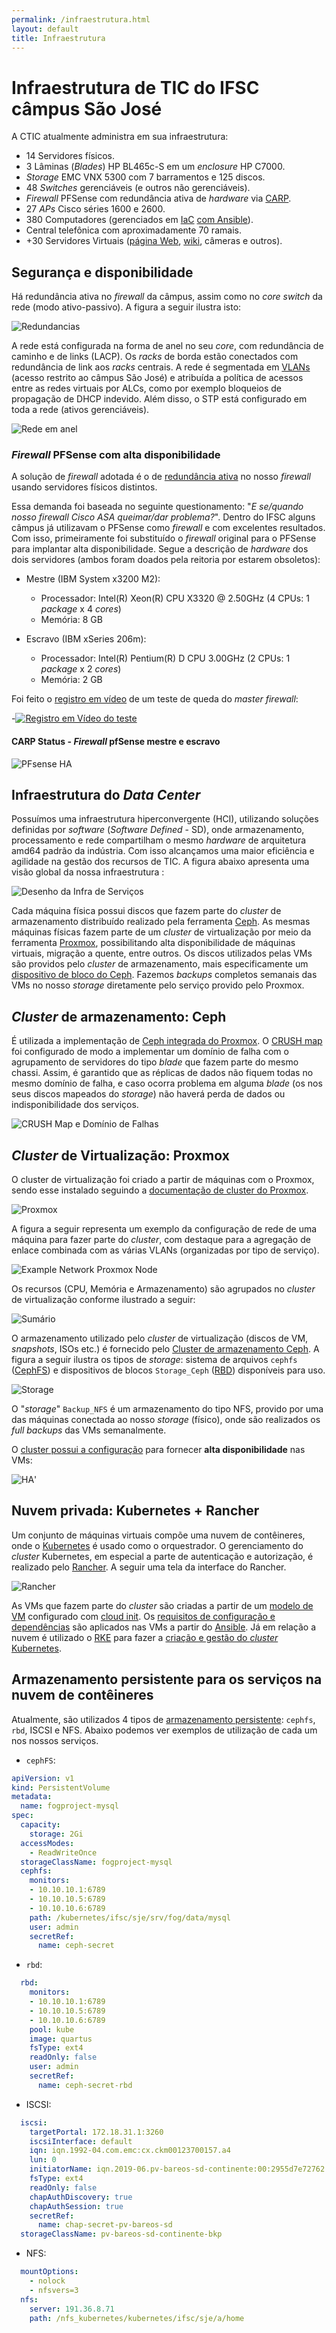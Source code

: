 ```yaml
---
permalink: /infraestrutura.html
layout: default
title: Infraestrutura
---
```


# Infraestrutura de TIC do IFSC câmpus São José

A CTIC atualmente administra em sua infraestrutura:

- 14 Servidores físicos.
- 3 Lâminas (_Blades_) HP BL465c-S em um _enclosure_ HP C7000.
- _Storage_ EMC VNX 5300 com 7 barramentos e 125 discos.
- 48 _Switches_ gerenciáveis (e outros não gerenciáveis).
- _Firewall_ PFSense com redundância ativa de _hardware_ via [CARP](https://docs.netgate.com/pfsense/en/latest/highavailability/index.html).
- 27 _APs_ Cisco séries 1600 e 2600.
- 380 Computadores (gerenciados em [IaC](https://pt.wikipedia.org/wiki/Infraestrutura_como_C%C3%B3digo) [com Ansible](https://github.com/ctic-sje-ifsc/ansible)).
- Central telefônica com aproximadamente 70 ramais.
- +30 Servidores Virtuais ([página Web](http://sj.ifsc.edu.br), [wiki](http://wiki.sj.ifsc.edu.br), câmeras e outros).

## Segurança e disponibilidade

Há redundância ativa no _firewall_ da câmpus, assim como no _core switch_ da rede (modo ativo-passivo). A figura a seguir ilustra isto:

![Redundancias](/assets/img/infra_redundancias.png)

A rede está configurada na forma de anel no seu _core_, com redundância de caminho e de links (LACP). Os _racks_ de borda estão conectados com redundância de link aos _racks_ centrais. A rede é segmentada em [VLANs](https://netbox.sj.ifsc.edu.br/ipam/vlans/) (acesso restrito ao câmpus São José) e atribuída a política de acessos entre as redes virtuais por ALCs, como por exemplo bloqueios de propagação de DHCP indevido. Além disso, o STP está configurado em toda a rede (ativos gerenciáveis).

![Rede em anel](/assets/img/redundancia_geografica_rede_interna.png)

### _Firewall_ PFSense com alta disponibilidade

A solução de _firewall_ adotada  é o de [redundância ativa](https://doc.pfsense.org/index.php/High_Availability) no nosso _firewall_ usando servidores físicos distintos.

Essa demanda foi baseada no seguinte questionamento: "_E se/quando nosso firewall Cisco ASA queimar/dar problema?_".
Dentro do IFSC alguns câmpus já utilizavam o PFSense como _firewall_ e com excelentes resultados. Com isso, primeiramente foi substituído o _firewall_ original para o PFSense para implantar alta disponibilidade. Segue a descrição de _hardware_ dos dois servidores (ambos foram doados pela reitoria por estarem obsoletos):

- Mestre (IBM System x3200 M2):

  - Processador: Intel(R) Xeon(R) CPU X3320 @ 2.50GHz (4 CPUs: 1 _package_ x 4 _cores_)
  - Memória: 8 GB

- Escravo (IBM xSeries 206m):
  - Processador: Intel(R) Pentium(R) D CPU 3.00GHz (2 CPUs: 1 _package_ x 2 _cores_)
  - Memória: 2 GB

Foi feito o [registro em vídeo](https://youtu.be/jkS7ZbTbtkA) de um teste de queda do _master firewall_:

-[![Registro em Vídeo do teste](https://img.youtube.com/vi/jkS7ZbTbtkA/0.jpg)](https://youtu.be/jkS7ZbTbtkA)

#### CARP Status - _Firewall_ pfSense mestre e escravo

![PFsense HA](/assets/img/pfsense_carp_master_backup.png)

## Infraestrutura do _Data Center_

Possuímos uma infraestrutura hiperconvergente (HCI), utilizando soluções definidas por _software_ (_Software Defined_ - SD), onde armazenamento, processamento e rede compartilham o mesmo _hardware_ de arquitetura amd64 padrão da indústria. Com isso alcançamos uma maior eficiência e agilidade na gestão dos recursos de TIC.
A figura abaixo apresenta uma visão global da nossa infraestrutura :

![Desenho da Infra de Serviços](/assets/img/nova_infra.png)

Cada máquina física possui discos que fazem parte do _cluster_ de armazenamento distribuído realizado pela ferramenta [Ceph](https://docs.ceph.com/docs/master/start/intro/). As mesmas máquinas físicas fazem parte de um _cluster_ de virtualização por meio da ferramenta [Proxmox](https://www.proxmox.com/en/proxmox-ve), possibilitando alta disponibilidade de máquinas virtuais, migração a quente, entre outros. Os discos utilizados pelas VMs são providos pelo _cluster_ de armazenamento, mais especificamente um [dispositivo de bloco do Ceph](https://docs.ceph.com/docs/master/rbd/). Fazemos _backups_ completos semanais das VMs no nosso _storage_ diretamente pelo serviço provido pelo Proxmox.

## _Cluster_ de armazenamento: Ceph

É utilizada a implementação de [Ceph integrada do Proxmox](https://pve.proxmox.com/pve-docs/chapter-pveceph.html).
O [CRUSH map](https://docs.ceph.com/docs/jewel/rados/operations/crush-map/) foi configurado de modo a implementar um domínio de falha com o agrupamento de servidores do tipo _blade_ que fazem parte do mesmo chassi. Assim, é garantido que as réplicas de dados não fiquem todas no mesmo domínio de falha, e caso ocorra problema em alguma _blade_ (os nos seus discos mapeados do _storage_) não haverá perda de dados ou indisponibilidade dos serviços.

![CRUSH Map e Domínio de Falhas](/assets/img/crush_map.png)

## _Cluster_ de Virtualização: Proxmox

O cluster de virtualização foi criado a partir de máquinas com o Proxmox, sendo esse instalado seguindo a [documentação de cluster do Proxmox](https://pve.proxmox.com/pve-docs/chapter-pvecm.html).

![Proxmox](/assets/img/cluster_proxmox.png)

A figura a seguir representa um exemplo da configuração de rede de uma máquina para fazer parte do _cluster_, com destaque para a agregação de enlace combinada com as várias VLANs (organizadas por tipo de serviço).

![Example Network Proxmox Node](/assets/img/network_proxmox_node.png)

Os recursos (CPU, Memória e Armazenamento) são agrupados no _cluster_ de virtualização conforme ilustrado a seguir:

![Sumário](/assets/img/sumary_cluster_pve.png)

O armazenamento utilizado pelo _cluster_ de virtualização (discos de VM, _snapshots_, ISOs etc.) é fornecido pelo [Cluster de armazenamento Ceph](#cluster-de-armazenamento-ceph). A figura a seguir ilustra os tipos de _storage_: sistema de arquivos `cephfs` ([CephFS](https://docs.ceph.com/docs/master/cephfs/)) e dispositivos de blocos `Storage_Ceph` ([RBD](https://docs.ceph.com/docs/master/rbd/)) disponíveis para uso.

![Storage](/assets/img/storage_proxmox_cluster.png)

O "_storage_" `Backup_NFS` é um armazenamento do tipo NFS, provido por uma das máquinas conectada ao nosso _storage_ (físico), onde são realizados os _full backups_ das VMs semanalmente.

O [cluster possui a configuração](https://pve.proxmox.com/pve-docs/chapter-ha-manager.html) para fornecer **alta disponibilidade** nas VMs:

![HA](/assets/img/ha_cluster.png)'

## Nuvem privada: Kubernetes + Rancher

Um conjunto de máquinas virtuais compõe uma nuvem de contêineres, onde o [Kubernetes](https://kubernetes.io/pt/) é usado como o orquestrador. O gerenciamento do _cluster_ Kubernetes, em especial a parte de autenticação e autorização, é realizado pelo [Rancher](https://rancher.com/products/rancher). A seguir uma tela da interface do Rancher.

![Rancher](/assets/img/rancher.png)

As VMs que fazem parte do _cluster_ são criadas a partir de um [modelo de VM](https://pve.proxmox.com/wiki/VM_Templates_and_Clones) configurado com [cloud init](https://pve.proxmox.com/wiki/Cloud-Init_Support). Os [requisitos de configuração e dependências](https://rancher.com/docs/rke/latest/en/os/) são aplicados nas VMs a partir do [Ansible](/ansible.html). Já em relação a nuvem é utilizado o [RKE](https://rancher.com/docs/rke/latest/en/) para fazer a [criação e gestão do _cluster_ Kubernetes](/cluster_k8s_rke.html).

## Armazenamento persistente para os serviços na nuvem de contêineres

Atualmente, são utilizados 4 tipos de [armazenamento persistente](https://kubernetes.io/docs/concepts/storage/persistent-volumes/): `cephfs`, `rbd`, ISCSI e NFS. Abaixo podemos ver exemplos de utilização de cada um nos nossos serviços.

- `cephFS`:

```yaml
apiVersion: v1
kind: PersistentVolume
metadata:
  name: fogproject-mysql
spec:
  capacity:
    storage: 2Gi
  accessModes:
    - ReadWriteOnce
  storageClassName: fogproject-mysql
  cephfs:
    monitors:
    - 10.10.10.1:6789
    - 10.10.10.5:6789
    - 10.10.10.6:6789
    path: /kubernetes/ifsc/sje/srv/fog/data/mysql
    user: admin
    secretRef:
      name: ceph-secret
```

- `rbd`:

```yaml
  rbd:
    monitors:
    - 10.10.10.1:6789
    - 10.10.10.5:6789
    - 10.10.10.6:6789
    pool: kube
    image: quartus
    fsType: ext4
    readOnly: false
    user: admin
    secretRef:
      name: ceph-secret-rbd
```

- ISCSI:

```yaml
  iscsi:
    targetPortal: 172.18.31.1:3260
    iscsiInterface: default
    iqn: iqn.1992-04.com.emc:cx.ckm00123700157.a4
    lun: 0
    initiatorName: iqn.2019-06.pv-bareos-sd-continente:00:2955d7e72762
    fsType: ext4
    readOnly: false
    chapAuthDiscovery: true
    chapAuthSession: true
    secretRef:
      name: chap-secret-pv-bareos-sd
  storageClassName: pv-bareos-sd-continente-bkp
```

- NFS:

```yaml
  mountOptions:
    - nolock
    - nfsvers=3
  nfs:
    server: 191.36.8.71
    path: /nfs_kubernetes/kubernetes/ifsc/sje/a/home

```
